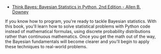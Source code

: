 * [Think Bayes: Bayesian Statistics in Python, 2nd Edition - Allen B. Downey](https://www.oreilly.com/library/view/think-bayes-2nd/9781492089452/)

If you know how to program, you're ready to tackle Bayesian statistics. With this book, you'll learn how to solve statistical problems with Python code instead of mathematical formulas, using discrete probability distributions rather than continuous mathematics. Once you get the math out of the way, the Bayesian fundamentals will become clearer and you'll begin to apply these techniques to real-world problems.
